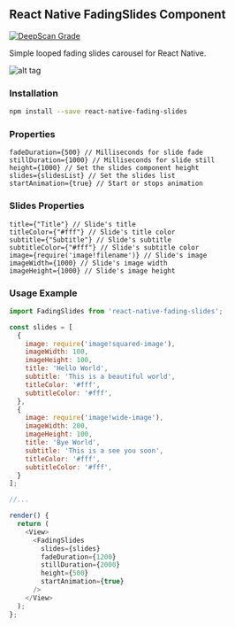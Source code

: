 ## React Native FadingSlides Component

[![DeepScan Grade](https://deepscan.io/api/projects/1122/branches/2515/badge/grade.svg)](https://deepscan.io/dashboard/#view=project&pid=1122&bid=2515)

Simple looped fading slides carousel for React Native.

![alt tag](http://i.giphy.com/l41lR24WgEwYTaHzW.gif)

### Installation

```bash
npm install --save react-native-fading-slides
```

### Properties

```
fadeDuration={500} // Milliseconds for slide fade
stillDuration={1000} // Milliseconds for slide still
height={1000} // Set the slides component height
slides={slidesList} // Set the slides list
startAnimation={true} // Start or stops animation
```

### Slides Properties

```
title={"Title"} // Slide's title
titleColor={"#fff"} // Slide's title color
subtitle={"Subtitle"} // Slide's subtitle
subtitleColor={"#fff"} // Slide's subtitle color
image={require('image!filename')} // Slide's image
imageWidth={1000} // Slide's image width
imageHeight={1000} // Slide's image height
```

### Usage Example

```javascript
import FadingSlides from 'react-native-fading-slides';

const slides = [
  {
    image: require('image!squared-image'),
    imageWidth: 100,
    imageHeight: 100,
    title: 'Hello World',
    subtitle: 'This is a beautiful world',
    titleColor: '#fff',
    subtitleColor: '#fff',
  },
  {
    image: require('image!wide-image'),
    imageWidth: 200,
    imageHeight: 100,
    title: 'Bye World',
    subtitle: 'This is a see you soon',
    titleColor: '#fff',
    subtitleColor: '#fff',
  }
];

//...

render() {
  return (
    <View>
      <FadingSlides
        slides={slides}
        fadeDuration={1200}
        stillDuration={2000}
        height={500}
        startAnimation={true}
      />
    </View>
  );
};
```

